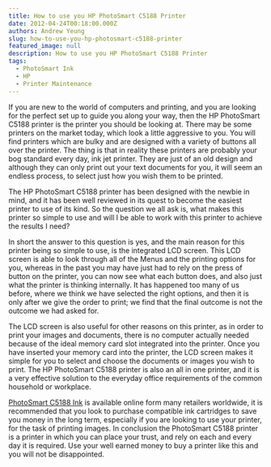 ```yaml
---
title: How to use you HP PhotoSmart C5188 Printer
date: 2012-04-24T00:18:00.000Z
authors: Andrew Yeung
slug: how-to-use-you-hp-photosmart-c5188-printer
featured_image: null
description: How to use you HP PhotoSmart C5188 Printer
tags:
  - PhotoSmart Ink
  - HP
  - Printer Maintenance
---
```

If you are new to the world of computers and printing, and you are looking for the perfect set up to guide you along your way, then the HP PhotoSmart C5188 printer is the printer you should be looking at. There may be some printers on the market today, which look a little aggressive to you. You will find printers which are bulky and are designed with a variety of buttons all over the printer. The thing is that in reality these printers are probably your bog standard every day, ink jet printer. They are just of an old design and although they can only print out your text documents for you, it will seem an endless process, to select just how you wish them to be printed. 

The HP PhotoSmart C5188 printer has been designed with the newbie in mind, and it has been well reviewed in its quest to become the easiest printer to use of its kind. So the question we all ask is, what makes this printer so simple to use and will I be able to work with this printer to achieve the results I need?

In short the answer to this question is yes, and the main reason for this printer being so simple to use, is the integrated LCD screen. This LCD screen is able to look through all of the Menus and the printing options for you, whereas in the past you may have just had to rely on the press of button on the printer, you can now see what each button does, and also just what the printer is thinking internally. It has happened too many of us before, where we think we have selected the right options, and then it is only after we give the order to print; we find that the final outcome is not the outcome we had asked for. 

The LCD screen is also useful for other reasons on this printer, as in order to print your images and documents, there is no computer actually needed because of the ideal memory card slot integrated into the printer. Once you have inserted your memory card into the printer, the LCD screen makes it simple for you to select and choose the documents or images you wish to print. The HP PhotoSmart C5188 printer is also an all in one printer, and it is a very effective solution to the everyday office requirements of the common household or workplace.

[PhotoSmart C5188 Ink](https://www.comboink.com/hp-photosmart-c5188-ink-cartridges) is available online form many retailers worldwide, it is recommended that you look to purchase compatible ink cartridges to save you money in the long term, especially if you are looking to use your printer, for the task of printing images. In conclusion the PhotoSmart C5188 printer is a printer in which you can place your trust, and rely on each and every day it is required. Use your well earned money to buy a printer like this and you will not be disappointed.